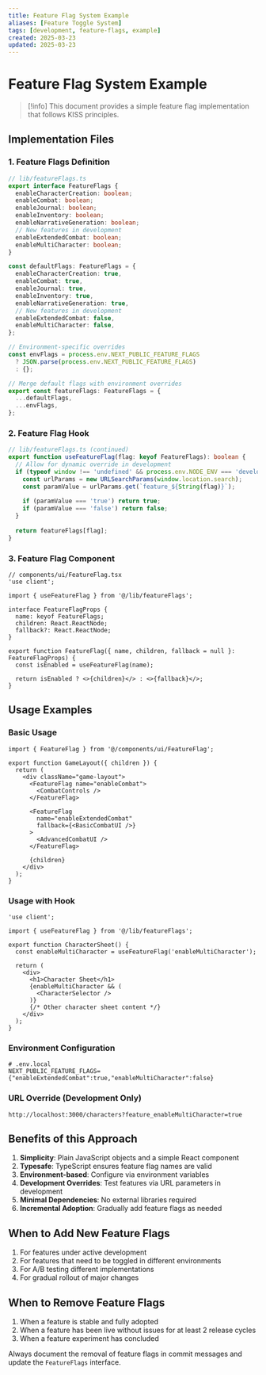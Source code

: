 ```yaml
---
title: Feature Flag System Example
aliases: [Feature Toggle System]
tags: [development, feature-flags, example]
created: 2025-03-23
updated: 2025-03-23
---
```


# Feature Flag System Example

> [!info]
> This document provides a simple feature flag implementation that follows KISS principles.

## Implementation Files

### 1. Feature Flags Definition

```typescript
// lib/featureFlags.ts
export interface FeatureFlags {
  enableCharacterCreation: boolean;
  enableCombat: boolean;
  enableJournal: boolean;
  enableInventory: boolean;
  enableNarrativeGeneration: boolean;
  // New features in development
  enableExtendedCombat: boolean;
  enableMultiCharacter: boolean;
}

const defaultFlags: FeatureFlags = {
  enableCharacterCreation: true,
  enableCombat: true,
  enableJournal: true,
  enableInventory: true,
  enableNarrativeGeneration: true,
  // New features in development
  enableExtendedCombat: false,
  enableMultiCharacter: false,
};

// Environment-specific overrides
const envFlags = process.env.NEXT_PUBLIC_FEATURE_FLAGS
  ? JSON.parse(process.env.NEXT_PUBLIC_FEATURE_FLAGS)
  : {};

// Merge default flags with environment overrides
export const featureFlags: FeatureFlags = {
  ...defaultFlags,
  ...envFlags,
};
```

### 2. Feature Flag Hook

```typescript
// lib/featureFlags.ts (continued)
export function useFeatureFlag(flag: keyof FeatureFlags): boolean {
  // Allow for dynamic override in development
  if (typeof window !== 'undefined' && process.env.NODE_ENV === 'development') {
    const urlParams = new URLSearchParams(window.location.search);
    const paramValue = urlParams.get(`feature_${String(flag)}`);
    
    if (paramValue === 'true') return true;
    if (paramValue === 'false') return false;
  }
  
  return featureFlags[flag];
}
```

### 3. Feature Flag Component

```tsx
// components/ui/FeatureFlag.tsx
'use client';

import { useFeatureFlag } from '@/lib/featureFlags';

interface FeatureFlagProps {
  name: keyof FeatureFlags;
  children: React.ReactNode;
  fallback?: React.ReactNode;
}

export function FeatureFlag({ name, children, fallback = null }: FeatureFlagProps) {
  const isEnabled = useFeatureFlag(name);
  
  return isEnabled ? <>{children}</> : <>{fallback}</>;
}
```

## Usage Examples

### Basic Usage

```tsx
import { FeatureFlag } from '@/components/ui/FeatureFlag';

export function GameLayout({ children }) {
  return (
    <div className="game-layout">
      <FeatureFlag name="enableCombat">
        <CombatControls />
      </FeatureFlag>
      
      <FeatureFlag 
        name="enableExtendedCombat" 
        fallback={<BasicCombatUI />}
      >
        <AdvancedCombatUI />
      </FeatureFlag>
      
      {children}
    </div>
  );
}
```

### Usage with Hook

```tsx
'use client';

import { useFeatureFlag } from '@/lib/featureFlags';

export function CharacterSheet() {
  const enableMultiCharacter = useFeatureFlag('enableMultiCharacter');
  
  return (
    <div>
      <h1>Character Sheet</h1>
      {enableMultiCharacter && (
        <CharacterSelector />
      )}
      {/* Other character sheet content */}
    </div>
  );
}
```

### Environment Configuration

```
# .env.local
NEXT_PUBLIC_FEATURE_FLAGS={"enableExtendedCombat":true,"enableMultiCharacter":false}
```

### URL Override (Development Only)

```
http://localhost:3000/characters?feature_enableMultiCharacter=true
```

## Benefits of this Approach

1. **Simplicity**: Plain JavaScript objects and a simple React component
2. **Typesafe**: TypeScript ensures feature flag names are valid
3. **Environment-based**: Configure via environment variables
4. **Development Overrides**: Test features via URL parameters in development
5. **Minimal Dependencies**: No external libraries required
6. **Incremental Adoption**: Gradually add feature flags as needed

## When to Add New Feature Flags

1. For features under active development
2. For features that need to be toggled in different environments
3. For A/B testing different implementations
4. For gradual rollout of major changes

## When to Remove Feature Flags

1. When a feature is stable and fully adopted
2. When a feature has been live without issues for at least 2 release cycles
3. When a feature experiment has concluded

Always document the removal of feature flags in commit messages and update the `FeatureFlags` interface.
